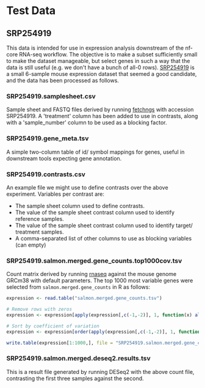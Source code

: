 # Test Data

## SRP254919

This data is intended for use in expression analysis downstream of the nf-core RNA-seq workflow. The objective is to make a subset sufficiently small to make the dataset manageable, but select genes in such a way that the data is still useful (e.g. we don't have a bunch of all-0 rows). [SRP254919](https://www.ebi.ac.uk/ena/browser/view/PRJNA622544?show=reads) is a small 6-sample mouse expression dataset that seemed a good candidate, and the data has been processed as follows.

### SRP254919.samplesheet.csv 

Sample sheet and FASTQ files derived by running [fetchngs](https://nf-co.re/fetchngs) with accession SRP254919. A 'treatment' column has been added to use in contrasts, along with a 'sample_number' column to be used as a blocking factor.

### SRP254919.gene_meta.tsv 

A simple two-column table of id/ symbol mappings for genes, useful in downstream tools expecting gene annotation.

### SRP254919.contrasts.csv  

An example file we might use to define contrasts over the above experiment. Variables per contrast are:

 * The sample sheet column used to define contrasts.
 * The value of the sample sheet contrast column used to identify reference samples.
 * The value of the sample sheet contrast column used to identify target/ treatment samples.
 * A comma-separated list of other columns to use as blocking variables (can empty)

### SRP254919.salmon.merged.gene_counts.top1000cov.tsv

Count matrix derived by running [rnaseq](https://nf-co.re/rnaseq) against the mouse genome GRCm38 with default parameters. The top 1000 most variable genes were selected from `salmon.merged.gene_counts` in R as follows: 

```r
expression <- read.table("salmon.merged.gene_counts.tsv")

# Remove rows with zeros
expression <- expression[apply(expression[,c(-1,-2)], 1, function(x) all(x > 0)), ]

# Sort by coefficient of variation
expression <- expression[order(apply(expression[,c(-1,-2)], 1, function(x) sd(x)/mean(x)), decreasing = TRUE), ]

write.table(expression[1:1000,], file = "SRP254919.salmon.merged.gene_counts.top1000cov.tsv", sep="\t", row.names = FALSE, quote = FALSE)
```

### SRP254919.salmon.merged.deseq2.results.tsv 

This is a result file generated by running DESeq2 with the above count file, contrasting the first three samples against the second.
